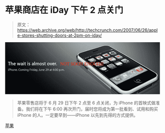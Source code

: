 # 苹果商店在 iDay  下午 2 点关门

> 原文：<https://web.archive.org/web/http://techcrunch.com/2007/06/26/apple-stores-shutting-doors-at-2pm-on-iday/>

![iphone-copy.jpg](img/7bbe119ff78045a6e5bdbd645f23f462.png)

> 苹果零售店将于 6 月 29 日下午 2 点至 6 点关闭，为 iPhone 的首映式做准备。我们将在下午 6:00 再次开门，届时您将成为第一批看到、试用和购买 iPhone 的人。一定要早到——iPhone 以先到先得的方式提供。

[苹果](https://web.archive.org/web/20130628153151/http://www.apple.com/retail/)